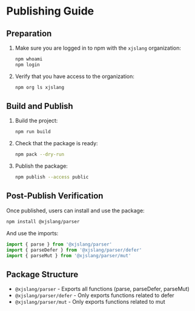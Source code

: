 # Publishing Guide

## Preparation

1. Make sure you are logged in to npm with the `xjslang` organization:

   ```bash
   npm whoami
   npm login
   ```

2. Verify that you have access to the organization:
   ```bash
   npm org ls xjslang
   ```

## Build and Publish

1. Build the project:

   ```bash
   npm run build
   ```

2. Check that the package is ready:

   ```bash
   npm pack --dry-run
   ```

3. Publish the package:
   ```bash
   npm publish --access public
   ```

## Post-Publish Verification

Once published, users can install and use the package:

```bash
npm install @xjslang/parser
```

And use the imports:

```js
import { parse } from '@xjslang/parser'
import { parseDefer } from '@xjslang/parser/defer'
import { parseMut } from '@xjslang/parser/mut'
```

## Package Structure

- `@xjslang/parser` - Exports all functions (parse, parseDefer, parseMut)
- `@xjslang/parser/defer` - Only exports functions related to defer
- `@xjslang/parser/mut` - Only exports functions related to mut

